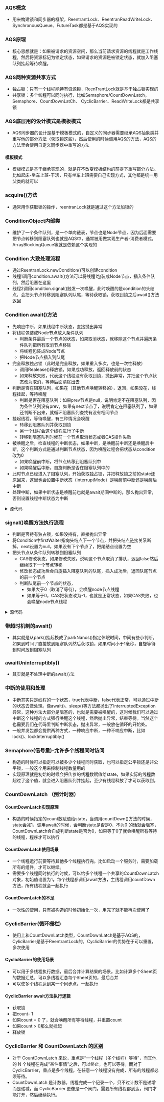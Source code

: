 ### AQS概念
- 用来构建锁和同步器的框架，ReentrantLock、ReentranReadWriteLock、SynchronousQueue、FutureTask都是基于AQS实现的

### AQS原理
- 核心思想就是：如果被请求的资源空闲，那么当前请求资源的线程就是工作线程，然后将资源标记为锁定状态，如果请求的资源是被锁定状态，就加入阻塞队列挂起等待唤醒。

### AQS两种资源共享方式
- 独占锁：只有一个线程能持有资源锁，ReenTrantLock就是基于独占锁实现的
- 共享锁：多个线程可以同时执行，比如Semaphore/CountDownLatch。Semaphore、CountDownLatCh、 CyclicBarrier、ReadWriteLock都是共享锁

### AQS底层用的设计模式是模板模式
- AQS同步器的设计是基于模板模式的，自定义的同步器需要继承AQS抽象类并重写他的部分方法（获取锁这些），然后使用的时候调用AQS的方法，AQS的方法里会使用自定义同步器中重写的方法

#### 模板模式
- 模板模式是基于继承实现的，就是在不改变模板结构的前提下重写部分方法。比如起床-坐车上班-干活，只有坐车上班需要自己实现方式，其他都是统一用父类的就可以

### acquire()方法
- 通常用作获取锁的操作，reentranLock就是通过这个方法加锁的

### ConditionObject内部类
- 维护了一个条件队列，是一个单向链表，节点也是Node节点，因为后面需要把节点转移到阻塞队列也就是AQS中，通常被用做实现生产者-消费者模式，ArrayBlockingQueue等就是依赖这个实现的

### Condition 大致处理流程
- 通过ReentranLock.newCondition()可以创建condition
- 线程1调用condition.await()方法可以将线程1包装成Node节点，插入条件队列，然后阻塞在这里
- 线程2调用condition.signal()触发一次唤醒，此时唤醒的是condition的头结点，会把头节点转移到阻塞队列队尾，等待获取锁，获取到锁之后await()方法返回

### Condition await()方法
- 先响应中断，如果线程中断状态，直接抛出异常
- 将线程包装成Node节点放入条件队列
  - 判断条件最后一个节点的状态，如果取消状态，就移除这个节点并遍历条件队列把所有取消节点移除
  - 将线程包装成Node节点
  - 把Node节点插入到队尾
- 完全释放独占锁（此时是完全释放，如果重入多次，也是一次性释放）
  - 调用Realease()释放锁，如果成功释放，返回释放前的状态
  - 如果释放失败，代表这个线程没有获取到锁，抛出异常，并把这个节点状态改为取消，等待后面清除出去
- 判断是否在阻塞队列，如果在（其他节点唤醒转移的），返回，如果没在，线程挂起，等待唤醒
  - 判断是否在阻塞队列：如果prev节点是null，说明肯定不在阻塞队列，因为条件队列没有prev，如果有next节点了，说明肯定在阻塞队列了，如果还判断不出来，就循环阻塞队列查找有没有相同节点
- 挂起线程，等待唤醒，有三种情况会唤醒
  - 转移到阻塞队列并获取到锁
  - 另一个线程会这个线程进行了中断
  - 转移到阻塞队列时候前一个节点取消状态或者CAS操作失败 
- 被唤醒之后，检查线程的中断状态，如果中断，是唤醒前中断还是唤醒后中断，这个判断方式是通过判断节点状态，因为唤醒过程会把状态从condition改为0
  - 如果唤醒前中断，将节点转移到阻塞队列中
  - 如果唤醒后中断，自旋判断是否在阻塞队列中的
- 此时节点已经进入了阻塞队列，开始获取独占锁，并把释放锁之前的state还原回来，这里也会设置中断状态（interruptMode）是唤醒前中断还是唤醒后中断
- 处理中断，如果中断状态是唤醒前也就是await期间中断的，那么抛出异常，否则设置线程中断状态为中断

<details>
  <summary>源代码</summary>
  
  ```java
  // 首先，这个方法是可被中断的，不可被中断的是另一个方法 awaitUninterruptibly()
// 这个方法会阻塞，直到调用 signal 方法（指 signal() 和 signalAll()，下同），或被中断
public final void await() throws InterruptedException {
    // 老规矩，既然该方法要响应中断，那么在最开始就判断中断状态
    if (Thread.interrupted())
        throw new InterruptedException();

    // 添加到 condition 的条件队列中
    Node node = addConditionWaiter();

    // 释放锁，返回值是释放锁之前的 state 值
    // await() 之前，当前线程是必须持有锁的，这里肯定要释放掉
    int savedState = fullyRelease(node);

    int interruptMode = 0;
    // 这里退出循环有两种情况，之后再仔细分析
    // 1. isOnSyncQueue(node) 返回 true，即当前 node 已经转移到阻塞队列了
    // 2. checkInterruptWhileWaiting(node) != 0 会到 break，然后退出循环，代表的是线程中断
    while (!isOnSyncQueue(node)) {
        LockSupport.park(this);
        if ((interruptMode = checkInterruptWhileWaiting(node)) != 0)
            break;
    }
    // 被唤醒后，将进入阻塞队列，等待获取锁
    if (acquireQueued(node, savedState) && interruptMode != THROW_IE)
        interruptMode = REINTERRUPT;
    if (node.nextWaiter != null) // clean up if cancelled
        unlinkCancelledWaiters();
    if (interruptMode != 0)
        reportInterruptAfterWait(interruptMode);
}

// 将当前线程对应的节点入队，插入队尾
private Node addConditionWaiter() {
    Node t = lastWaiter;
    // 如果条件队列的最后一个节点取消了，将其清除出去
    // 为什么这里把 waitStatus 不等于 Node.CONDITION，就判定为该节点发生了取消排队？
    if (t != null && t.waitStatus != Node.CONDITION) {
        // 这个方法会遍历整个条件队列，然后会将已取消的所有节点清除出队列
        unlinkCancelledWaiters();
        t = lastWaiter;
    }
    // node 在初始化的时候，指定 waitStatus 为 Node.CONDITION
    Node node = new Node(Thread.currentThread(), Node.CONDITION);

    // t 此时是 lastWaiter，队尾
    // 如果队列为空
    if (t == null)
        firstWaiter = node;
    else
        t.nextWaiter = node;
    lastWaiter = node;
    return node;
}

// 等待队列是一个单向链表，遍历链表将已经取消等待的节点清除出去
// 纯属链表操作，很好理解，看不懂多看几遍就可以了
private void unlinkCancelledWaiters() {
    Node t = firstWaiter;
    Node trail = null;
    while (t != null) {
        Node next = t.nextWaiter;
        // 如果节点的状态不是 Node.CONDITION 的话，这个节点就是被取消的
        if (t.waitStatus != Node.CONDITION) {
            t.nextWaiter = null;
            if (trail == null)
                firstWaiter = next;
            else
                trail.nextWaiter = next;
            if (next == null)
                lastWaiter = trail;
        }
        else
            trail = t;
        t = next;
    }
}

// 首先，我们要先观察到返回值 savedState 代表 release 之前的 state 值
// 对于最简单的操作：先 lock.lock()，然后 condition1.await()。
//         那么 state 经过这个方法由 1 变为 0，锁释放，此方法返回 1
//         相应的，如果 lock 重入了 n 次，savedState == n
// 如果这个方法失败，会将节点设置为"取消"状态，并抛出异常 IllegalMonitorStateException
final int fullyRelease(Node node) {
    boolean failed = true;
    try {
        int savedState = getState();
        // 这里使用了当前的 state 作为 release 的参数，也就是完全释放掉锁，将 state 置为 0
        if (release(savedState)) {
            failed = false;
            return savedState;
        } else {
            throw new IllegalMonitorStateException();
        }
    } finally {
        if (failed)
            node.waitStatus = Node.CANCELLED;
    }
}

int interruptMode = 0;
// 如果不在阻塞队列中，注意了，是阻塞队列
while (!isOnSyncQueue(node)) {
    // 线程挂起
    LockSupport.park(this);

    // 这里可以先不用看了，等看到它什么时候被 unpark 再说
    if ((interruptMode = checkInterruptWhileWaiting(node)) != 0)
        break;
}

// 在节点入条件队列的时候，初始化时设置了 waitStatus = Node.CONDITION
// 前面我提到，signal 的时候需要将节点从条件队列移到阻塞队列，
// 这个方法就是判断 node 是否已经移动到阻塞队列了
final boolean isOnSyncQueue(Node node) {

    // 移动过去的时候，node 的 waitStatus 会置为 0，这个之后在说 signal 方法的时候会说到
    // 如果 waitStatus 还是 Node.CONDITION，也就是 -2，那肯定就是还在条件队列中
    // 如果 node 的前驱 prev 指向还是 null，说明肯定没有在 阻塞队列(prev是阻塞队列链表中使用的)
    if (node.waitStatus == Node.CONDITION || node.prev == null)
        return false;
    // 如果 node 已经有后继节点 next 的时候，那肯定是在阻塞队列了
    if (node.next != null) 
        return true;

    // 下面这个方法从阻塞队列的队尾开始从后往前遍历找，如果找到相等的，说明在阻塞队列，否则就是不在阻塞队列

    // 可以通过判断 node.prev() != null 来推断出 node 在阻塞队列吗？答案是：不能。
    // 这个可以看上篇 AQS 的入队方法，首先设置的是 node.prev 指向 tail，
    // 然后是 CAS 操作将自己设置为新的 tail，可是这次的 CAS 是可能失败的。

    return findNodeFromTail(node);
}

// 从阻塞队列的队尾往前遍历，如果找到，返回 true
private boolean findNodeFromTail(Node node) {
    Node t = tail;
    for (;;) {
        if (t == node)
            return true;
        if (t == null)
            return false;
        t = t.prev;
    }
}

  ```
  
  </details>

### signal()唤醒方法执行流程
- 判断是否持有独占锁，如果没持有，直接抛出异常
- 将Condition中firstWaiter指向头结点下一个节点，并把头结点链接关系断掉，next设置为null，如果没有下个节点了，把尾结点设置为空
- 把头节点从条件队列转移到阻塞队列
  - CAS修改状态，如果修改失败，说明这个节点取消了排队，返回false然后继续取下一个节点转移
  - 修改状态成功后会自旋插入阻塞队列的队尾，插入成功后，返回队尾节点的前一个节点
  - 判断队尾前一个节点的状态，
    - 如果大于0（取消了等待），会唤醒node节点线程
    - 如果等于0，CAS把状态改为-1，也就是正常状态，如果CAS失败，也会唤醒node节点线程

<details>
  <summary>源代码</summary>
  
  ```java
  // 唤醒等待了最久的线程
// 其实就是，将这个线程对应的 node 从条件队列转移到阻塞队列
public final void signal() {
    // 调用 signal 方法的线程必须持有当前的独占锁
    if (!isHeldExclusively())
        throw new IllegalMonitorStateException();
    Node first = firstWaiter;
    if (first != null)
        doSignal(first);
}

// 从条件队列队头往后遍历，找出第一个需要转移的 node
// 因为前面我们说过，有些线程会取消排队，但是可能还在队列中
private void doSignal(Node first) {
    do {
          // 将 firstWaiter 指向 first 节点后面的第一个，因为 first 节点马上要离开了
        // 如果将 first 移除后，后面没有节点在等待了，那么需要将 lastWaiter 置为 null
        if ( (firstWaiter = first.nextWaiter) == null)
            lastWaiter = null;
        // 因为 first 马上要被移到阻塞队列了，和条件队列的链接关系在这里断掉
        first.nextWaiter = null;
    } while (!transferForSignal(first) &&
             (first = firstWaiter) != null);
      // 这里 while 循环，如果 first 转移不成功，那么选择 first 后面的第一个节点进行转移，依此类推
}

// 将节点从条件队列转移到阻塞队列
// true 代表成功转移
// false 代表在 signal 之前，节点已经取消了
final boolean transferForSignal(Node node) {

    // CAS 如果失败，说明此 node 的 waitStatus 已不是 Node.CONDITION，说明节点已经取消，
    // 既然已经取消，也就不需要转移了，方法返回，转移后面一个节点
    // 否则，将 waitStatus 置为 0
    if (!compareAndSetWaitStatus(node, Node.CONDITION, 0))
        return false;

    // enq(node): 自旋进入阻塞队列的队尾
    // 注意，这里的返回值 p 是 node 在阻塞队列的前驱节点
    Node p = enq(node);
    int ws = p.waitStatus;
    // ws > 0 说明 node 在阻塞队列中的前驱节点取消了等待锁，直接唤醒 node 对应的线程。唤醒之后会怎么样，后面再解释
    // 如果 ws <= 0, 那么 compareAndSetWaitStatus 将会被调用，上篇介绍的时候说过，节点入队后，需要把前驱节点的状态设为 Node.SIGNAL(-1)
    if (ws > 0 || !compareAndSetWaitStatus(p, ws, Node.SIGNAL))
        // 如果前驱节点取消或者 CAS 失败，会进到这里唤醒线程，之后的操作看下一节
        LockSupport.unpark(node.thread);
    return true;
}
  ```
  </details>

### 带超时机制的await()
- 其实就是从park()挂起换成了parkNanos()指定休眠时间，中间有些小判断，如果到时间了直接放到阻塞队列然后获取锁，如果时间小于1毫秒，自旋等待到时间放到阻塞队列

### awaitUninterruptibly()
- 其实就是不处理中断的await方法

### 中断的使用和处理
- 中断其实只是线程的一个状态，true代表中断，false代表正常，可以通过中断的状态去做处理。像await()、sleep()等方法都抛出了InterruptedException异常，这种方法大部分是阻塞的，也就是需要被唤醒的，这时候我们可以通过中断这个线程的方式强行唤醒这个线程，然后抛出异常，结束等待。当然这个也需要我们在代码里判断中断状态，抛出异常，一般放在循环的开始处。
- 一般并发包都会提供两种方式，一种响应中断，一种不响应中断，比如lock()、lockInterruptibly()

### Semaphore(信号量)-允许多个线程同时访问
- 构造的时候可以指定可以被多少个线程同时获取，也可以指定公平锁还是非公平锁，一般这个用来控制线程数量用的
- 实现原理就是初始的时候会把传参的线程数赋值给state，如果实际的线程数超过了这个值，就会进入阻塞队列并挂起，至少有线程释放了才可以获取到。

###  CountDownLatch （倒计时器）

#### CountDownLatch实现原理
- 构造的时候指定的count数赋值给state，当调用countDown()方法的时候，state会减1，调用await的时候，会判断state是否是0，不为0 的话就会阻塞，CountDownLatch会自旋判断state是否为0，如果等于0了就会唤醒所有等待的线程，程序才可以执行

#### CountDownLatch使用场景
- 一个线程运行前要等待其他多个线程执行完。比如启动一个服务时，需要加载所有的组件，才可以继续。
- 需要多个线程同时执行的时候，可以给多个线程一个共享的CountDownLatch对象，初始值设置为1，每个线程都调用await方法，主线程调用countDown方法，所有线程就会一起执行

#### CountDownLatch的不足
- 一次性的使用，只有被构造的时候初始化一次，用完了就不能再次使用了

### CyclicBarrier(循环栅栏)
- 使用上和CountDownLatch类型，CountDownLatch是基于AQS的，CylicBarrier是基于ReentrantLock的，CyclicBarrier的优势在于可以重置，多次使用

#### CyclicBarrier的使用场景
- 可以用于多线程执行数据，最后合并计算结果的场景。比如计算多个Sheet页的数据汇总，可以多线程汇总每个Sheet页的，最后合并
- 可以使多个线程达到某一个同步点，一起执行

#### CyclicBarrier await方法执行逻辑
- 获取锁
- 把count- 1
- 如果count = 0 了，就会唤醒所有等待线程，并重置count
- 如果count > 0那么就挂起
- 释放锁


### CyclicBarrier 和 CountDownLatch 的区别
- 对于 CountDownLatch 来说，重点是“一个线程（多个线程）等待”，而其他的 N 个线程在完成“某件事情”之后，可以终止，也可以等待。而对于 CyclicBarrier，重点是多个线程，在任意一个线程没有完成，所有的线程都必须等待。
- CountDownLatch 是计数器，线程完成一个记录一个，只不过计数不是递增而是递减，而 CyclicBarrier 更像是一个阀门，需要所有线程都到达，阀门才能打开，然后继续执行。

